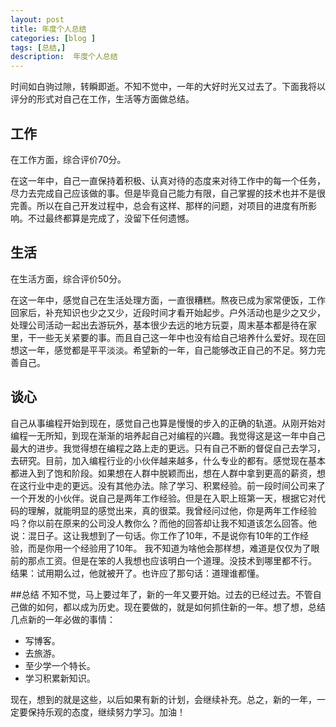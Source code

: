 ```yaml
---
layout: post
title: 年度个人总结
categories: [blog ]
tags: [总结,]
description:  年度个人总结
---
```


时间如白驹过隙，转瞬即逝。不知不觉中，一年的大好时光又过去了。下面我将以评分的形式对自己在工作，生活等方面做总结。

## 工作

 在工作方面，综合评价70分。
 
 在这一年中，自己一直保持着积极、认真对待的态度来对待工作中的每一个任务，尽力去完成自己应该做的事。但是毕竟自己能力有限，自己掌握的技术也并不是很完善。所以在自己开发过程中，总会有这样、那样的问题，对项目的进度有所影响。不过最终都算是完成了，没留下任何遗憾。
 
## 生活
 在生活方面，综合评价50分。
 
 在这一年中，感觉自己在生活处理方面，一直很糟糕。熬夜已成为家常便饭，工作回家后，补充知识也少之又少，近段时间才看开始起步。户外活动也是少之又少，处理公司活动一起出去游玩外，基本很少去远的地方玩耍，周末基本都是待在家里，干一些无关紧要的事。而且自己这一年中也没有给自己培养什么爱好。现在回想这一年，感觉都是平平淡淡。希望新的一年，自己能够改正自己的不足。努力完善自己。
 
## 谈心

自己从事编程开始到现在，感觉自己也算是慢慢的步入的正确的轨道。从刚开始对编程一无所知，到现在渐渐的培养起自己对编程的兴趣。我觉得这是这一年中自己最大的进步。我觉得想在编程之路上走的更远。只有自己不断的督促自己去学习，去研究。目前，加入编程行业的小伙伴越来越多，什么专业的都有。感觉现在基本都进入到了饱和阶段。如果想在人群中脱颖而出，想在人群中拿到更高的薪资，想在这行业中走的更远。没有其他办法。除了学习、积累经验。前一段时间公司来了一个开发的小伙伴。说自己是两年工作经验。但是在入职上班第一天，根据它对代码的理解，就能明显的感觉出来，真的很菜。我曾经问过他，你是两年工作经验吗？你以前在原来的公司没人教你么？而他的回答却让我不知道该怎么回答。他说：混日子。这让我想到了一句话。你工作了10年，不是说你有10年的工作经验，而是你用一个经验用了10年。 我不知道为啥他会那样想，难道是仅仅为了眼前的那点工资。但是在笨的人我想也应该明白一个道理。没技术到哪里都不行。 结果：试用期么过，他就被开了。也许应了那句话：道理谁都懂。

##总结
不知不觉，马上要过年了，新的一年又要开始。过去的已经过去。不管自己做的如何，都以成为历史。现在要做的，就是如何抓住新的一年。想了想，总结几点新的一年必做的事情：

* 写博客。
* 去旅游。
* 至少学一个特长。
* 学习积累新知识。

现在，想到的就是这些，以后如果有新的计划，会继续补充。总之，新的一年，一定要保持乐观的态度，继续努力学习。加油！


 